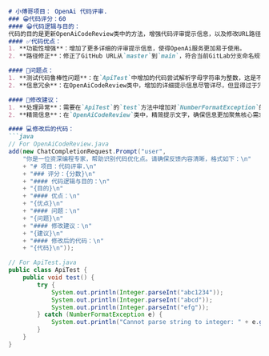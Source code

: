 ```markdown
# 小傅哥项目： OpenAi 代码评审.
### 😀代码评分：60
#### 😀代码逻辑与目的：
代码的目的是更新OpenAiCodeReview类中的方法，增强代码评审提示信息，以及修改URL路径。另外，ApiTest类中测试了字符串到整数的解析。
#### ✅代码优点：
1. **功能性增强**：增加了更多详细的评审提示信息，使得OpenAi服务更加易于使用。
2. **路径修正**：修正了GitHub URL从`master`到`main`，符合当前GitLab分支命名规范。

#### 🤔问题点：
1. **测试代码鲁棒性问题**：在`ApiTest`中增加的代码尝试解析字母字符串为整数，这是不合法的操作，会抛出`NumberFormatException`。
2. **信息冗余**：在OpenAiCodeReview类中，增加的详细提示信息尽管详尽，但显得过于冗长，可能会混淆用户对关键部分的理解。

#### 🎯修改建议：
1. **处理异常**：需要在`ApiTest`的`test`方法中增加对`NumberFormatException`的捕获，以免在测试过程中由于输入不合法数据导致程序崩溃。
2. **精简信息**：在`OpenAiCodeReview`类中，精简提示文字，确保信息更加聚焦核心需求与操作步骤，避免用户被过多的指导信息困扰。

#### 💻修改后的代码：
```java
// For OpenAiCodeReview.java
add(new ChatCompletionRequest.Prompt("user",
    "你是一位资深编程专家，帮助识别代码优化点。请确保反馈内容清晰，格式如下：\n"
    + "# 项目：代码评审.\n"
    + "### 评分：{分数}\n"
    + "#### 代码逻辑与目的：\n"
    + "{目的}\n"
    + "#### 优点：\n"
    + "{优点}\n"
    + "#### 问题：\n"
    + "{问题}\n"
    + "#### 修改建议：\n"
    + "{建议}\n"
    + "#### 修改后的代码：\n"
    + "{代码}\n"));

// For ApiTest.java
public class ApiTest {
    public void test() {
        try {
            System.out.println(Integer.parseInt("abc1234"));
            System.out.println(Integer.parseInt("abcd"));
            System.out.println(Integer.parseInt("efg"));
        } catch (NumberFormatException e) {
            System.out.println("Cannot parse string to integer: " + e.getMessage());
        }
    }
}
```
```